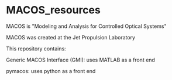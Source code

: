 # MACOS_resources
MACOS is "Modeling and Analysis for Controlled Optical Systems"

MACOS was created at the Jet Propulsion Laboratory

This repository contains:

Generic MACOS Interface (GMI): uses MATLAB as a front end

pymacos: uses python as a front end
